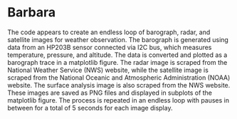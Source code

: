 # Barbara
The code appears to create an endless loop of barograph, radar, and satellite images for weather observation. The barograph is generated using data from an HP203B sensor connected via I2C bus, which measures temperature, pressure, and altitude. The data is converted and plotted as a barograph trace in a matplotlib figure. The radar image is scraped from the National Weather Service (NWS) website, while the satellite image is scraped from the National Oceanic and Atmospheric Administration (NOAA) website. The surface analysis image is also scraped from the NWS website. These images are saved as PNG files and displayed in subplots of the matplotlib figure. The process is repeated in an endless loop with pauses in between for a total of 5 seconds for each image display.
